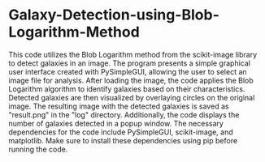 # Galaxy-Detection-using-Blob-Logarithm-Method

This code utilizes the Blob Logarithm method from the scikit-image library to detect galaxies in an image. The program presents a simple graphical user interface created with PySimpleGUI, allowing the user to select an image file for analysis. After loading the image, the code applies the Blob Logarithm algorithm to identify galaxies based on their characteristics. Detected galaxies are then visualized by overlaying circles on the original image. The resulting image with the detected galaxies is saved as "result.png" in the "log" directory. Additionally, the code displays the number of galaxies detected in a popup window. The necessary dependencies for the code include PySimpleGUI, scikit-image, and matplotlib. Make sure to install these dependencies using pip before running the code.
